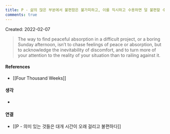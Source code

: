 ```yaml
---
title: P - 삶의 많은 부분에서 불편함은 불가피하고, 이를 직시하고 수용하면 덜 불편할 수 있다
comments: true
---
```



Created: 2022-02-07

>The way to find peaceful absorption in a difficult project, or a boring Sunday afternoon, isn’t to chase feelings of peace or absorption, but to  acknowledge the inevitability of discomfort, and to turn more of your attention to the reality of your situation than to railing against it.

#### References
- [[Four Thousand Weeks]]

#### 생각
- 

#### 연결
- [[P - 의미 있는 것들은 대개 시간이 오래 걸리고 불편하다]]